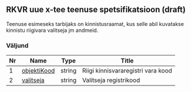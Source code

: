 ## RKVR uue x-tee teenuse spetsifikatsioon (draft)

Teenuse esimeseks tarbijaks on kinnistusraamat, kus selle abil kuvatakse kinnistu riigivara valitseja jm andmeid.

### Väljund

Nr | Name | Type | Title
------------ | ------------- | ------------- | -------------
1 | [objektiKood](https://github.com/kinnisvara/RKVR/blob/master/rkvr.wsdl#L15) | string | Riigi kinnisvararegistri vara kood
2 | [valitseja](https://github.com/kinnisvara/RKVR/blob/master/rkvr.wsdl#L316) | string | Valitseja registrikood

